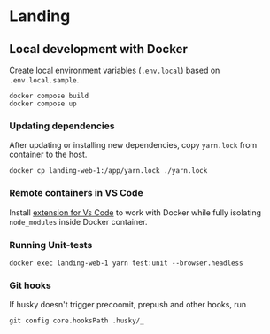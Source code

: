 # Landing

## Local development with Docker

Create local environment variables (`.env.local`) based on `.env.local.sample`.

```
docker compose build
docker compose up
```


### Updating dependencies

After updating or installing new dependencies, copy `yarn.lock` from container to the host.

```
docker cp landing-web-1:/app/yarn.lock ./yarn.lock
```


### Remote containers in VS Code

Install [extension for Vs Code](https://marketplace.visualstudio.com/items?itemName=ms-vscode-remote.remote-containers) to work with Docker while fully isolating `node_modules` inside Docker container.


### Running Unit-tests

```
docker exec landing-web-1 yarn test:unit --browser.headless
```

### Git hooks

If husky doesn't trigger precoomit, prepush and other hooks, run 

```
git config core.hooksPath .husky/_
```